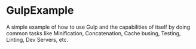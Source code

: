 # GulpExample
A simple example of how to use Gulp and the capabilities of itself by doing common tasks like Minification, Concatenation, Cache busing, Testing, Linting, Dev Servers, etc.
